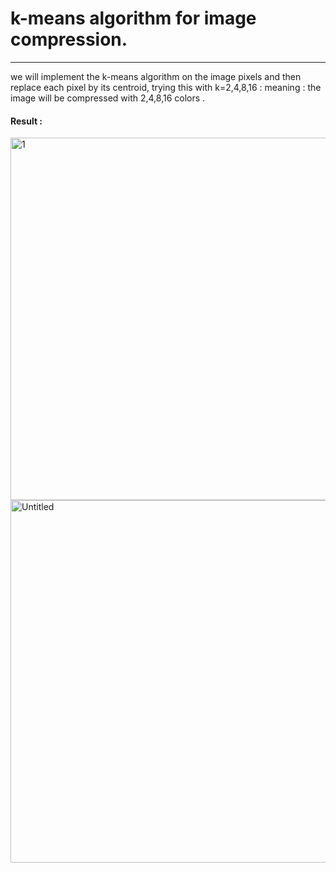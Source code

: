 <h1>
k-means algorithm for image compression.
</h1>
<hr/>
we will implement the k-means algorithm on the image pixels and then replace each pixel by its centroid, 
trying this with k=2,4,8,16 : meaning : the image will be compressed with 2,4,8,16 colors . 

<h4> Result : </h4>
<img width="918" height="580" alt="1" src="https://user-images.githubusercontent.com/69496372/92954181-b4c97100-f46b-11ea-8db1-8eda72c17020.png">


<img width="918" height="580" alt="Untitled" src="https://user-images.githubusercontent.com/69496372/92957342-0aece300-f471-11ea-9097-3972886fb1be.png">
